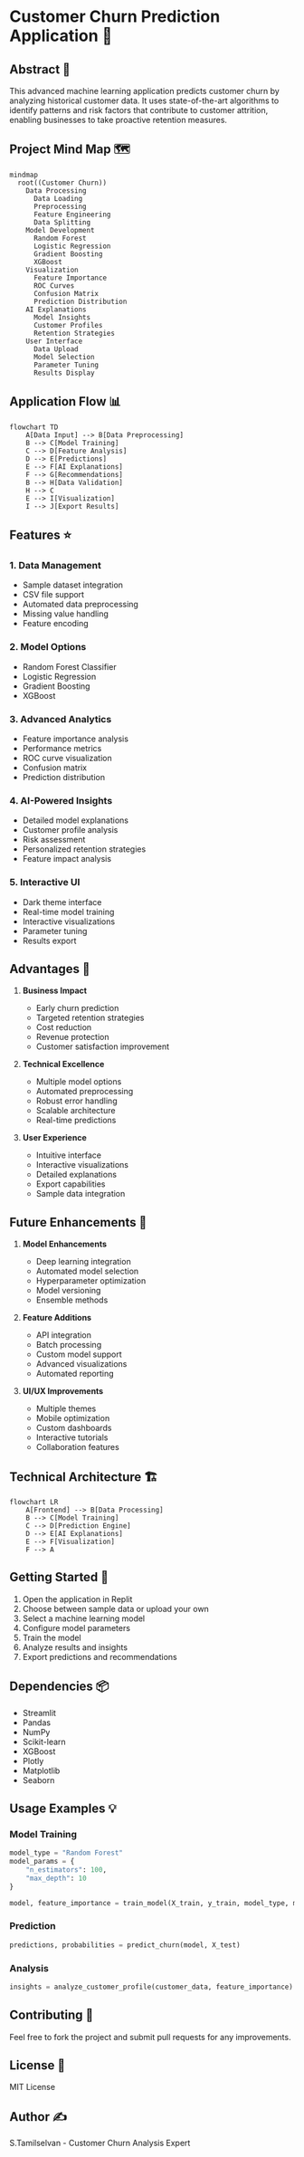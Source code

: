 
# Customer Churn Prediction Application 🔄

## Abstract 📝
This advanced machine learning application predicts customer churn by analyzing historical customer data. It uses state-of-the-art algorithms to identify patterns and risk factors that contribute to customer attrition, enabling businesses to take proactive retention measures.

## Project Mind Map 🗺️
```mermaid
mindmap
  root((Customer Churn))
    Data Processing
      Data Loading
      Preprocessing
      Feature Engineering
      Data Splitting
    Model Development
      Random Forest
      Logistic Regression
      Gradient Boosting
      XGBoost
    Visualization
      Feature Importance
      ROC Curves
      Confusion Matrix
      Prediction Distribution
    AI Explanations
      Model Insights
      Customer Profiles
      Retention Strategies
    User Interface
      Data Upload
      Model Selection
      Parameter Tuning
      Results Display
```

## Application Flow 📊
```mermaid
flowchart TD
    A[Data Input] --> B[Data Preprocessing]
    B --> C[Model Training]
    C --> D[Feature Analysis]
    D --> E[Predictions]
    E --> F[AI Explanations]
    F --> G[Recommendations]
    B --> H[Data Validation]
    H --> C
    E --> I[Visualization]
    I --> J[Export Results]
```

## Features ⭐

### 1. Data Management
- Sample dataset integration
- CSV file support
- Automated data preprocessing
- Missing value handling
- Feature encoding

### 2. Model Options
- Random Forest Classifier
- Logistic Regression
- Gradient Boosting
- XGBoost

### 3. Advanced Analytics
- Feature importance analysis
- Performance metrics
- ROC curve visualization
- Confusion matrix
- Prediction distribution

### 4. AI-Powered Insights
- Detailed model explanations
- Customer profile analysis
- Risk assessment
- Personalized retention strategies
- Feature impact analysis

### 5. Interactive UI
- Dark theme interface
- Real-time model training
- Interactive visualizations
- Parameter tuning
- Results export

## Advantages 🌟

1. **Business Impact**
   - Early churn prediction
   - Targeted retention strategies
   - Cost reduction
   - Revenue protection
   - Customer satisfaction improvement

2. **Technical Excellence**
   - Multiple model options
   - Automated preprocessing
   - Robust error handling
   - Scalable architecture
   - Real-time predictions

3. **User Experience**
   - Intuitive interface
   - Interactive visualizations
   - Detailed explanations
   - Export capabilities
   - Sample data integration

## Future Enhancements 🚀

1. **Model Enhancements**
   - Deep learning integration
   - Automated model selection
   - Hyperparameter optimization
   - Model versioning
   - Ensemble methods

2. **Feature Additions**
   - API integration
   - Batch processing
   - Custom model support
   - Advanced visualizations
   - Automated reporting

3. **UI/UX Improvements**
   - Multiple themes
   - Mobile optimization
   - Custom dashboards
   - Interactive tutorials
   - Collaboration features

## Technical Architecture 🏗️
```mermaid
flowchart LR
    A[Frontend] --> B[Data Processing]
    B --> C[Model Training]
    C --> D[Prediction Engine]
    D --> E[AI Explanations]
    E --> F[Visualization]
    F --> A
```

## Getting Started 🚀

1. Open the application in Replit
2. Choose between sample data or upload your own
3. Select a machine learning model
4. Configure model parameters
5. Train the model
6. Analyze results and insights
7. Export predictions and recommendations

## Dependencies 📦
- Streamlit
- Pandas
- NumPy
- Scikit-learn
- XGBoost
- Plotly
- Matplotlib
- Seaborn

## Usage Examples 💡

### Model Training
```python
model_type = "Random Forest"
model_params = {
    "n_estimators": 100,
    "max_depth": 10
}

model, feature_importance = train_model(X_train, y_train, model_type, model_params)
```

### Prediction
```python
predictions, probabilities = predict_churn(model, X_test)
```

### Analysis
```python
insights = analyze_customer_profile(customer_data, feature_importance)
```

## Contributing 🤝
Feel free to fork the project and submit pull requests for any improvements.

## License 📄
MIT License

## Author ✍️
S.Tamilselvan - Customer Churn Analysis Expert
